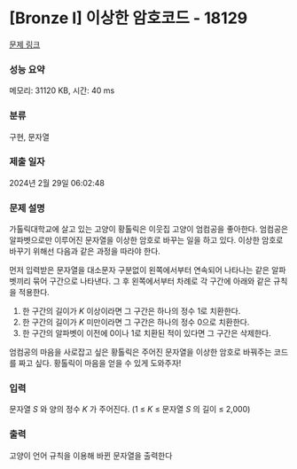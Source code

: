 # [Bronze I] 이상한 암호코드 - 18129 

[문제 링크](https://www.acmicpc.net/problem/18129) 

### 성능 요약

메모리: 31120 KB, 시간: 40 ms

### 분류

구현, 문자열

### 제출 일자

2024년 2월 29일 06:02:48

### 문제 설명

<p>가톨릭대학교에 살고 있는 고양이 황톨릭은 이웃집 고양이 엄컴공을 좋아한다. 엄컴공은 알파벳으로만 이루어진 문자열을 이상한 암호로 바꾸는 일을 하고 있다. 이상한 암호로 바꾸기 위해선 다음과 같은 과정을 따라야 한다.</p>

<p>먼저 입력받은 문자열을 대소문자 구분없이 왼쪽에서부터 연속되어 나타나는 같은 알파벳끼리 묶어 구간으로 나타낸다. 그 후 왼쪽에서부터 차례로 각 구간에 아래와 같은 규칙을 적용한다.</p>

<ol>
	<li>한 구간의 길이가 <em>K </em>이상이라면 그 구간은 하나의 정수 1로 치환한다.</li>
	<li>한 구간의 길이가 <em>K </em>미만이라면 그 구간은 하나의 정수 0으로 치환한다.</li>
	<li>한 구간의 알파벳이 이전에 0이나 1로 치환된 적이 있다면 그 구간은 삭제한다.</li>
</ol>

<p>엄컴공의 마음을 사로잡고 싶은 황톨릭은 주어진 문자열을 이상한 암호로 바꿔주는 코드를 짜고 싶다. 황톨릭이 마음을 얻을 수 있게 도와주자!</p>

### 입력 

 <p>문자열 <i>S </i>와 양의 정수 <em>K </em>가 주어진다. (1 ≤ <em>K </em> ≤ 문자열 <i>S </i>의 길이 ≤ 2,000)</p>

### 출력 

 <p>고양이 언어 규칙을 이용해 바뀐 문자열을 출력한다</p>

